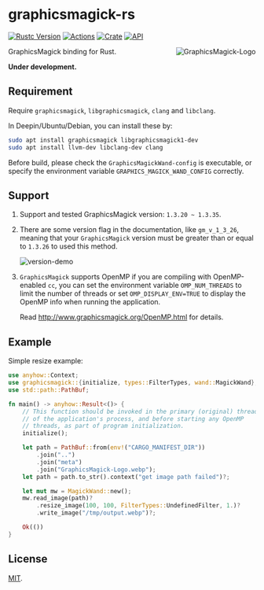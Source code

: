 # graphicsmagick-rs

[![Rustc Version](https://img.shields.io/badge/rustc-1.42+-lightgray.svg)](https://blog.rust-lang.org/2020/03/12/Rust-1.42.html)
[![Actions](https://github.com/jmjoy/graphicsmagick-rs/workflows/Rust/badge.svg)](https://github.com/jmjoy/graphicsmagick-rs/actions)
[![Crate](https://img.shields.io/crates/v/graphicsmagick.svg)](https://crates.io/crates/graphicsmagick)
[![API](https://docs.rs/graphicsmagick/badge.svg)](https://docs.rs/graphicsmagick)

<img src="https://github.com/jmjoy/graphicsmagick-rs/blob/master/meta/GraphicsMagick-Logo.webp?raw=true" alt="GraphicsMagick-Logo" align="right" />

GraphicsMagick binding for Rust.

**Under development.**

## Requirement

Require `graphicsmagick`, `libgraphicsmagick`, `clang` and `libclang`.

In Deepin/Ubuntu/Debian, you can install these by:

```bash
sudo apt install graphicsmagick libgraphicsmagick1-dev
sudo apt install llvm-dev libclang-dev clang
```

Before build, please check the `GraphicsMagickWand-config` is executable,
or specify the environment variable `GRAPHICS_MAGICK_WAND_CONFIG` correctly.

## Support

1. Support and tested GraphicsMagick version: `1.3.20 ~ 1.3.35`.

1. There are some version flag in the documentation, like `gm_v_1_3_26`, meaning that your `GraphicsMagick` version must
   be greater than or equal to `1.3.26` to used this method.

   ![version-demo](https://github.com/jmjoy/graphicsmagick-rs/blob/master/meta/version-demo.webp?raw=true)
   
1. `GraphicsMagick` supports OpenMP if you are compiling with OpenMP-enabled `cc`, you can set the environment variable
   `OMP_NUM_THREADS` to limit the number of threads or set `OMP_DISPLAY_ENV=TRUE` to display the OpenMP info when
   running the application.

   Read <http://www.graphicsmagick.org/OpenMP.html> for details.

## Example

Simple resize example:

```rust
use anyhow::Context;
use graphicsmagick::{initialize, types::FilterTypes, wand::MagickWand};
use std::path::PathBuf;

fn main() -> anyhow::Result<()> {
    // This function should be invoked in the primary (original) thread
    // of the application's process, and before starting any OpenMP
    // threads, as part of program initialization.
    initialize();

    let path = PathBuf::from(env!("CARGO_MANIFEST_DIR"))
        .join("..")
        .join("meta")
        .join("GraphicsMagick-Logo.webp");
    let path = path.to_str().context("get image path failed")?;

    let mut mw = MagickWand::new();
    mw.read_image(path)?
        .resize_image(100, 100, FilterTypes::UndefinedFilter, 1.)?
        .write_image("/tmp/output.webp")?;

    Ok(())
}
```

## License

[MIT](https://github.com/jmjoy/graphicsmagick-rs/blob/master/LICENSE).
